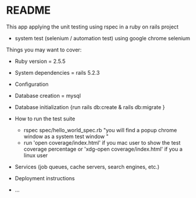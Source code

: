 # README

This app applying the unit testing using rspec in a ruby on rails project 
  - system test (selenium / automation test) using google chrome selenium

Things you may want to cover:

* Ruby version = 2.5.5

* System dependencies = rails 5.2.3

* Configuration 

* Database creation = mysql

* Database initialization {run rails db:create & rails db:migrate }

* How to run the test suite 
    - rspec spec/hello_world_spec.rb   "you will find a popup chrome window as a system test window "
    - run 'open coverage/index.html' if you mac user to show the test coverage percentage  or 'xdg-open coverage/index.html'
    if you a linux user 

* Services (job queues, cache servers, search engines, etc.)

* Deployment instructions

* ...
